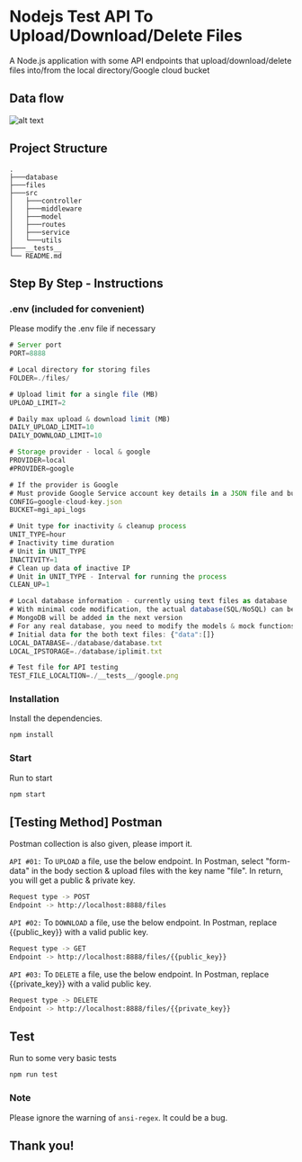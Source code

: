 # Nodejs Test API To Upload/Download/Delete Files
A Node.js application with some API endpoints that upload/download/delete files into/from the local directory/Google cloud bucket

## Data flow
![alt text](http://)

## Project Structure 
```
. 
├───database
├───files
├───src
│   ├───controller
│   ├───middleware
│   ├───model
│   ├───routes
│   ├───service
│   └───utils
├───__tests__
└── README.md
```

## Step By Step - Instructions 

### .env (included for convenient)
Please modify the .env file if necessary
```javascript
# Server port
PORT=8888

# Local directory for storing files 
FOLDER=./files/

# Upload limit for a single file (MB)
UPLOAD_LIMIT=2

# Daily max upload & download limit (MB)
DAILY_UPLOAD_LIMIT=10
DAILY_DOWNLOAD_LIMIT=10

# Storage provider - local & google
PROVIDER=local
#PROVIDER=google

# If the provider is Google
# Must provide Google Service account key details in a JSON file and bucket name
CONFIG=google-cloud-key.json
BUCKET=mgi_api_logs

# Unit type for inactivity & cleanup process
UNIT_TYPE=hour
# Inactivity time duration
# Unit in UNIT_TYPE
INACTIVITY=1
# Clean up data of inactive IP 
# Unit in UNIT_TYPE - Interval for running the process
CLEAN_UP=1

# Local database information - currently using text files as database
# With minimal code modification, the actual database(SQL/NoSQL) can be connected
# MongoDB will be added in the next version
# For any real database, you need to modify the models & mock functions in tests of the project
# Initial data for the both text files: {"data":[]}
LOCAL_DATABASE=./database/database.txt
LOCAL_IPSTORAGE=./database/iplimit.txt

# Test file for API testing
TEST_FILE_LOCALTION=./__tests__/google.png
```
### Installation
Install the dependencies. 
```bash
npm install
```
### Start
Run to start
```bash
npm start
```

## [Testing Method] Postman 
Postman collection is also given, please import it.

`API #01:` To `UPLOAD` a file, use the below endpoint. In Postman, select "form-data" in the body section & upload files with the key name "file". In return, you will get a public & private key.

```bash
Request type -> POST
Endpoint -> http://localhost:8888/files
```
`API #02:` To `DOWNLOAD` a file, use the below endpoint. In Postman, replace {{public_key}} with a valid public key.

```bash
Request type -> GET
Endpoint -> http://localhost:8888/files/{{public_key}}
```
`API #03:` To `DELETE` a file, use the below endpoint. In Postman, replace {{private_key}} with a valid public key.

```bash
Request type -> DELETE
Endpoint -> http://localhost:8888/files/{{private_key}}
```
## Test
Run to some very basic tests
```bash
npm run test
```

### Note
Please ignore the warning of `ansi-regex`. It could be a bug. 
## Thank you!
